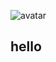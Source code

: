 <!-- insert background image -->
![avatar](https://raw.githubusercontent.com/Lvue-YY/Lvue-YY/master/src/background.png)


## hello